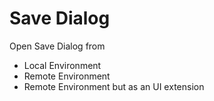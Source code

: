# Save Dialog

Open Save Dialog from

* Local Environment
* Remote Environment
* Remote Environment but as an UI extension